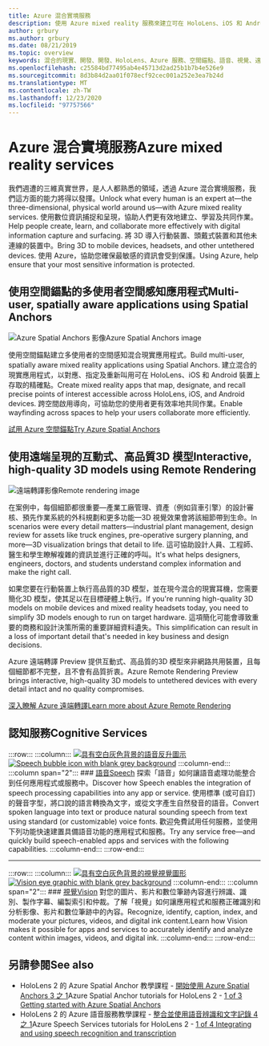 ```yaml
---
title: Azure 混合實境服務
description: 使用 Azure mixed reality 服務來建立可在 HoloLens、iOS 和 Android 裝置上存取的3D、多使用者和空間感知的應用程式。
author: grbury
ms.author: grbury
ms.date: 08/21/2019
ms.topic: overview
keywords: 混合的現實、開發、開發、HoloLens、Azure 服務、空間錨點、語音、視覺、遠端呈現
ms.openlocfilehash: c25584bd77495ab4e45713d2ad25b1b7b4e526e9
ms.sourcegitcommit: 8d3b84d2aa01f078ecf92cec001a252e3ea7b24d
ms.translationtype: MT
ms.contentlocale: zh-TW
ms.lasthandoff: 12/23/2020
ms.locfileid: "97757566"
---
```

# <a name="azure-mixed-reality-services"></a><span data-ttu-id="18aba-104">Azure 混合實境服務</span><span class="sxs-lookup"><span data-stu-id="18aba-104">Azure mixed reality services</span></span>
<span data-ttu-id="18aba-105">我們週遭的三維真實世界，是人人都熟悉的領域，透過 Azure 混合實境服務，我們這方面的能力將得以發揮。</span><span class="sxs-lookup"><span data-stu-id="18aba-105">Unlock what every human is an expert at—the three-dimensional, physical world around us—with Azure mixed reality services.</span></span> <span data-ttu-id="18aba-106">使用數位資訊捕捉和呈現，協助人們更有效地建立、學習及共同作業。</span><span class="sxs-lookup"><span data-stu-id="18aba-106">Help people create, learn, and collaborate more effectively with digital information capture and surfacing.</span></span> <span data-ttu-id="18aba-107">將 3D 導入行動裝置、頭戴式裝置和其他未連線的裝置中。</span><span class="sxs-lookup"><span data-stu-id="18aba-107">Bring 3D to mobile devices, headsets, and other untethered devices.</span></span> <span data-ttu-id="18aba-108">使用 Azure，協助您確保最敏感的資訊會受到保護。</span><span class="sxs-lookup"><span data-stu-id="18aba-108">Using Azure, help ensure that your most sensitive information is protected.</span></span>

## <a name="multi-user-spatially-aware-applications-using-spatial-anchors"></a><span data-ttu-id="18aba-109">使用空間錨點的多使用者空間感知應用程式</span><span class="sxs-lookup"><span data-stu-id="18aba-109">Multi-user, spatially aware applications using Spatial Anchors</span></span>

![ <span data-ttu-id="18aba-110">Azure Spatial Anchors 影像</span><span class="sxs-lookup"><span data-stu-id="18aba-110">Azure Spatial Anchors image</span></span>](../design/images/AzureSpatialAnchors.jpg)

<span data-ttu-id="18aba-111">使用空間錨點建立多使用者的空間感知混合現實應用程式。</span><span class="sxs-lookup"><span data-stu-id="18aba-111">Build multi-user, spatially aware mixed reality applications using Spatial Anchors.</span></span> <span data-ttu-id="18aba-112">建立混合的現實應用程式，以對應、指定及重新叫用可在 HoloLens、iOS 和 Android 裝置上存取的精確點。</span><span class="sxs-lookup"><span data-stu-id="18aba-112">Create mixed reality apps that map, designate, and recall precise points of interest accessible across HoloLens, iOS, and Android devices.</span></span> <span data-ttu-id="18aba-113">跨空間啟用導向，可協助您的使用者更有效率地共同作業。</span><span class="sxs-lookup"><span data-stu-id="18aba-113">Enable wayfinding across spaces to help your users collaborate more efficiently.</span></span>

[<span data-ttu-id="18aba-114">試用 Azure 空間錨點</span><span class="sxs-lookup"><span data-stu-id="18aba-114">Try Azure Spatial Anchors</span></span>](https://docs.microsoft.com/azure/spatial-anchors)


## <a name="interactive-high-quality-3d-models-using-remote-rendering"></a><span data-ttu-id="18aba-115">使用遠端呈現的互動式、高品質3D 模型</span><span class="sxs-lookup"><span data-stu-id="18aba-115">Interactive, high-quality 3D models using Remote Rendering</span></span>

![ <span data-ttu-id="18aba-116">遠端轉譯影像</span><span class="sxs-lookup"><span data-stu-id="18aba-116">Remote rendering image</span></span>](../design/images/RemoteRendering.jpg)

<span data-ttu-id="18aba-117">在案例中，每個細節都很重要—產業工廠管理、資產（例如貨車引擎）的設計審核、預先作業系統的外科規劃和更多功能—3D 視覺效果會將該細節帶到生命。</span><span class="sxs-lookup"><span data-stu-id="18aba-117">In scenarios were every detail matters—industrial plant management, design review for assets like truck engines, pre-operative surgery planning, and more—3D visualization brings that detail to life.</span></span> <span data-ttu-id="18aba-118">這可協助設計人員、工程師、醫生和學生瞭解複雜的資訊並進行正確的呼叫。</span><span class="sxs-lookup"><span data-stu-id="18aba-118">It's what helps designers, engineers, doctors, and students understand complex information and make the right call.</span></span>

<span data-ttu-id="18aba-119">如果您要在行動裝置上執行高品質的3D 模型，並在現今混合的現實耳機，您需要簡化3D 模型，使其足以在目標硬體上執行。</span><span class="sxs-lookup"><span data-stu-id="18aba-119">If you're running high-quality 3D models on mobile devices and mixed reality headsets today, you need to simplify 3D models enough to run on target hardware.</span></span> <span data-ttu-id="18aba-120">這項簡化可能會導致重要的商務和設計決策所需的重要詳細資料遺失。</span><span class="sxs-lookup"><span data-stu-id="18aba-120">This simplification can result in a loss of important detail that's needed in key business and design decisions.</span></span>

<span data-ttu-id="18aba-121">Azure 遠端轉譯 Preview 提供互動式、高品質的3D 模型來非網路共用裝置，且每個細節都不完整，且不會有品質折衷。</span><span class="sxs-lookup"><span data-stu-id="18aba-121">Azure Remote Rendering Preview brings interactive, high-quality 3D models to untethered devices with every detail intact and no quality compromises.</span></span>

[<span data-ttu-id="18aba-122">深入瞭解 Azure 遠端轉譯</span><span class="sxs-lookup"><span data-stu-id="18aba-122">Learn more about Azure Remote Rendering</span></span>](https://azure.microsoft.com/services/remote-rendering)

## <a name="cognitive-services"></a><span data-ttu-id="18aba-123">認知服務</span><span class="sxs-lookup"><span data-stu-id="18aba-123">Cognitive Services</span></span>

:::row:::
    :::column:::
       <span data-ttu-id="18aba-124">[![具有空白灰色背景的語音反升圖示](images/speech.jpg)](https://docs.microsoft.com/azure/cognitive-services/speech-service/)</span><span class="sxs-lookup"><span data-stu-id="18aba-124">[![Speech bubble icon with blank grey background](images/speech.jpg)](https://docs.microsoft.com/azure/cognitive-services/speech-service/)</span></span>
    :::column-end:::
    :::column span="2":::
        ### <a name="speech"></a>[<span data-ttu-id="18aba-125">語音</span><span class="sxs-lookup"><span data-stu-id="18aba-125">Speech</span></span>](https://docs.microsoft.com/azure/cognitive-services/speech-service/)
        <span data-ttu-id="18aba-126">探索「語音」如何讓語音處理功能整合到任何應用程式或服務中。</span><span class="sxs-lookup"><span data-stu-id="18aba-126">Discover how Speech enables the integration of speech processing capabilities into any app or service.</span></span> <span data-ttu-id="18aba-127">使用標準 (或可自訂) 的聲音字型，將口說的語言轉換為文字，或從文字產生自然發音的語音。</span><span class="sxs-lookup"><span data-stu-id="18aba-127">Convert spoken language into text or produce natural sounding speech from text using standard (or customizable) voice fonts.</span></span> <span data-ttu-id="18aba-128">歡迎免費試用任何服務，並使用下列功能快速建置具備語音功能的應用程式和服務。</span><span class="sxs-lookup"><span data-stu-id="18aba-128">Try any service free—and quickly build speech-enabled apps and services with the following capabilities.</span></span>
    :::column-end:::
:::row-end:::

---

:::row:::
    :::column:::
       <span data-ttu-id="18aba-129">[![具有空白灰色背景的視覺視覺圖形](images/vision.jpg)](https://docs.microsoft.com/azure/cognitive-services/computer-vision/)</span><span class="sxs-lookup"><span data-stu-id="18aba-129">[![Vision eye graphic with blank grey background](images/vision.jpg)](https://docs.microsoft.com/azure/cognitive-services/computer-vision/)</span></span>
    :::column-end:::
    :::column span="2":::
        ### <a name="vision"></a>[<span data-ttu-id="18aba-130">視覺</span><span class="sxs-lookup"><span data-stu-id="18aba-130">Vision</span></span>](https://docs.microsoft.com/azure/cognitive-services/computer-vision/)
        <span data-ttu-id="18aba-131">對您的圖片、影片和數位筆跡內容進行辨識、識別、製作字幕、編製索引和仲裁。了解「視覺」如何讓應用程式和服務正確識別和分析影像、影片和數位筆跡中的內容。</span><span class="sxs-lookup"><span data-stu-id="18aba-131">Recognize, identify, caption, index, and moderate your pictures, videos, and digital ink content.Learn how Vision makes it possible for apps and services to accurately identify and analyze content within images, videos, and digital ink.</span></span>
    :::column-end:::
:::row-end:::


## <a name="see-also"></a><span data-ttu-id="18aba-132">另請參閱</span><span class="sxs-lookup"><span data-stu-id="18aba-132">See also</span></span>

* <span data-ttu-id="18aba-133">HoloLens 2 的 Azure Spatial Anchor 教學課程 - [開始使用 Azure Spatial Anchors 3 之 1](../mrlearning-asa-ch1.md)</span><span class="sxs-lookup"><span data-stu-id="18aba-133">Azure Spatial Anchor tutorials for HoloLens 2 - [1 of 3 Getting started with Azure Spatial Anchors](../mrlearning-asa-ch1.md)</span></span>
* <span data-ttu-id="18aba-134">HoloLens 2 的 Azure 語音服務教學課程 - [整合並使用語音辨識和文字記錄 4 之 1](../develop/unity/tutorials/mrlearning-speechSDK-ch1.md)</span><span class="sxs-lookup"><span data-stu-id="18aba-134">Azure Speech Services tutorials for HoloLens 2 - [1 of 4 Integrating and using speech recognition and transcription](../develop/unity/tutorials/mrlearning-speechSDK-ch1.md)</span></span>
